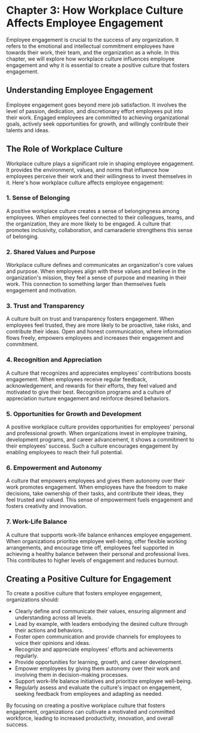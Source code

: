Chapter 3: How Workplace Culture Affects Employee Engagement
============================================================

Employee engagement is crucial to the success of any organization. It refers to the emotional and intellectual commitment employees have towards their work, their team, and the organization as a whole. In this chapter, we will explore how workplace culture influences employee engagement and why it is essential to create a positive culture that fosters engagement.

Understanding Employee Engagement
---------------------------------

Employee engagement goes beyond mere job satisfaction. It involves the level of passion, dedication, and discretionary effort employees put into their work. Engaged employees are committed to achieving organizational goals, actively seek opportunities for growth, and willingly contribute their talents and ideas.

The Role of Workplace Culture
-----------------------------

Workplace culture plays a significant role in shaping employee engagement. It provides the environment, values, and norms that influence how employees perceive their work and their willingness to invest themselves in it. Here's how workplace culture affects employee engagement:

### 1. Sense of Belonging

A positive workplace culture creates a sense of belongingness among employees. When employees feel connected to their colleagues, teams, and the organization, they are more likely to be engaged. A culture that promotes inclusivity, collaboration, and camaraderie strengthens this sense of belonging.

### 2. Shared Values and Purpose

Workplace culture defines and communicates an organization's core values and purpose. When employees align with these values and believe in the organization's mission, they feel a sense of purpose and meaning in their work. This connection to something larger than themselves fuels engagement and motivation.

### 3. Trust and Transparency

A culture built on trust and transparency fosters engagement. When employees feel trusted, they are more likely to be proactive, take risks, and contribute their ideas. Open and honest communication, where information flows freely, empowers employees and increases their engagement and commitment.

### 4. Recognition and Appreciation

A culture that recognizes and appreciates employees' contributions boosts engagement. When employees receive regular feedback, acknowledgement, and rewards for their efforts, they feel valued and motivated to give their best. Recognition programs and a culture of appreciation nurture engagement and reinforce desired behaviors.

### 5. Opportunities for Growth and Development

A positive workplace culture provides opportunities for employees' personal and professional growth. When organizations invest in employee training, development programs, and career advancement, it shows a commitment to their employees' success. Such a culture encourages engagement by enabling employees to reach their full potential.

### 6. Empowerment and Autonomy

A culture that empowers employees and gives them autonomy over their work promotes engagement. When employees have the freedom to make decisions, take ownership of their tasks, and contribute their ideas, they feel trusted and valued. This sense of empowerment fuels engagement and fosters creativity and innovation.

### 7. Work-Life Balance

A culture that supports work-life balance enhances employee engagement. When organizations prioritize employee well-being, offer flexible working arrangements, and encourage time off, employees feel supported in achieving a healthy balance between their personal and professional lives. This contributes to higher levels of engagement and reduces burnout.

Creating a Positive Culture for Engagement
------------------------------------------

To create a positive culture that fosters employee engagement, organizations should:

* Clearly define and communicate their values, ensuring alignment and understanding across all levels.
* Lead by example, with leaders embodying the desired culture through their actions and behaviors.
* Foster open communication and provide channels for employees to voice their opinions and ideas.
* Recognize and appreciate employees' efforts and achievements regularly.
* Provide opportunities for learning, growth, and career development.
* Empower employees by giving them autonomy over their work and involving them in decision-making processes.
* Support work-life balance initiatives and prioritize employee well-being.
* Regularly assess and evaluate the culture's impact on engagement, seeking feedback from employees and adapting as needed.

By focusing on creating a positive workplace culture that fosters engagement, organizations can cultivate a motivated and committed workforce, leading to increased productivity, innovation, and overall success.
